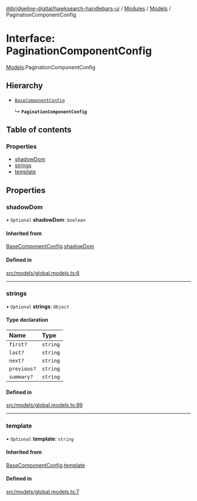 [@bridgeline-digital/hawksearch-handlebars-ui](../README.md) / [Modules](../modules.md) / [Models](../modules/Models.md) / PaginationComponentConfig

# Interface: PaginationComponentConfig

[Models](../modules/Models.md).PaginationComponentConfig

## Hierarchy

- [`BaseComponentConfig`](Models.BaseComponentConfig.md)

  ↳ **`PaginationComponentConfig`**

## Table of contents

### Properties

- [shadowDom](Models.PaginationComponentConfig.md#shadowdom)
- [strings](Models.PaginationComponentConfig.md#strings)
- [template](Models.PaginationComponentConfig.md#template)

## Properties

### shadowDom

• `Optional` **shadowDom**: `boolean`

#### Inherited from

[BaseComponentConfig](Models.BaseComponentConfig.md).[shadowDom](Models.BaseComponentConfig.md#shadowdom)

#### Defined in

[src/models/global.models.ts:6](https://bitbucket.org/bridgelinedigital/frontend-handlebars-ui/src/db3ebfe/src/models/global.models.ts#lines-6)

___

### strings

• `Optional` **strings**: `Object`

#### Type declaration

| Name | Type |
| :------ | :------ |
| `first?` | `string` |
| `last?` | `string` |
| `next?` | `string` |
| `previous?` | `string` |
| `summary?` | `string` |

#### Defined in

[src/models/global.models.ts:99](https://bitbucket.org/bridgelinedigital/frontend-handlebars-ui/src/db3ebfe/src/models/global.models.ts#lines-99)

___

### template

• `Optional` **template**: `string`

#### Inherited from

[BaseComponentConfig](Models.BaseComponentConfig.md).[template](Models.BaseComponentConfig.md#template)

#### Defined in

[src/models/global.models.ts:7](https://bitbucket.org/bridgelinedigital/frontend-handlebars-ui/src/db3ebfe/src/models/global.models.ts#lines-7)
